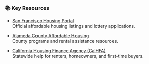 <!-- 🏠 Affordable Housing Resource Guide — Bay Area (Trimmed)
This guide helps frontline workers support clients in finding affordable housing options, applying successfully, and understanding eligibility in the Bay Area.

🏠 Common Programs
Section 8 Vouchers – Helps low-income renters pay private-market rent.

Public Housing – Government-managed housing for eligible individuals and families.

BMR Units (San Francisco) – Discounted rents for qualifying applicants.

Local Housing Authorities – City/county rental help and navigation programs.

✅ Basic Eligibility Criteria
Most programs assess:

Income (usually ≤ 50–80% of AMI)

Household size

Legal status (citizen or eligible immigration)

Rental history

📄 Documents to Gather
Encourage clients to bring:

Photo ID

Social Security cards

Proof of income (pay stubs, tax returns)

Lease or address proof (utility bills, letters)

Immigration docs (if applicable)

Landlord references

📌 Application Tips
Apply to multiple waitlists

Keep contact info updated

Respond promptly to notifications

Ask for accommodations if needed

Use local housing counselors when possible -->

### 📚 Key Resources

- [San Francisco Housing Portal](https://housing.sfgov.org)  
  Official affordable housing listings and lottery applications.

- [Alameda County Affordable Housing](https://www.acgov.org/cda/hcd/housing/affordablehousing.htm)  
  County programs and rental assistance resources.

- [California Housing Finance Agency (CalHFA)](https://www.calhfa.ca.gov)  
  Statewide help for renters, homeowners, and first-time buyers.
